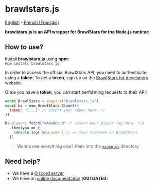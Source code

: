 # brawlstars.js
[English](./README.md) - [French (Français)](./README.fr.md)

**brawlstars.js is an API wrapper for BrawlStars for the Node.js runtime**

## How to use?

Install **brawlstars.js** using **npm**:  
`npm install brawlstars.js`

In order to access the official BrawlStars API, you need to authenticate using
a **token**. To get a **token**, sign up on the [BrawlStars for developers](https://developer.brawlstars.com)
website.

Once you have a **token**, you can start performing requests to their API:  
```javascript
const BrawlStars = require("brawlstars.js")
const bs = new BrawlStars.Client({
  token: "[...]" /* insert your token here. */
})

bs.players.fetch("#AABBCCDD" /* insert your player tag here. */)
  .then(you => {
    console.log( you.name ) // => Your nickname in BrawlStars
  })
```

> Wanna see everything else? Peek into the [`examples`](./examples) directory.

## Need help?

- We have a [Discord server](https://discord.gg/Tt6nbfUBnP)
- We have an [online documentation](https://brawlstarsjs.docs.apairy.io/) (**OUTDATED**)
